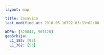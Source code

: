 ```yaml
---
layout: map

title: Zasavica
last_modified_at: 2018-05-16T22:03:33+02:00

WDPA: [328847, 903128]
geoSrbija:
  L1_183: [92]
  L1_362: [53]
---
```

